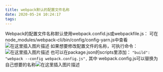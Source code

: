 ```yaml
---
title: webpack默认的配置文件名称
date: 2020-05-24 10:24:17
tags:
---
```

Webpack的配置文件名称默认使用webpack.confid.js或webpackfile.js：
可在node_modules/webpack-cli/bin/config/config-yarn.js中查看
![在这里插入图片描述](https://img-blog.csdnimg.cn/20200524102117145.png?x-oss-process=image/watermark,type_ZmFuZ3poZW5naGVpdGk,shadow_10,text_aHR0cHM6Ly9ibG9nLmNzZG4ubmV0L3FxXzQzNjUwOTc5,size_16,color_FFFFFF,t_70)
如果想要修改配置文件的名称，可执行命令：
![在这里插入图片描述](https://img-blog.csdnimg.cn/20200524102229178.png)
也可以在package.json的scripts里添加：
```"build": "webpack --config webpack.config.js",```
其中 webpack.config.js可以替换为自己想要的名称![在这里插入图片描述](https://img-blog.csdnimg.cn/20200524102804697.png?x-oss-process=image/watermark,type_ZmFuZ3poZW5naGVpdGk,shadow_10,text_aHR0cHM6Ly9ibG9nLmNzZG4ubmV0L3FxXzQzNjUwOTc5,size_16,color_FFFFFF,t_70)
